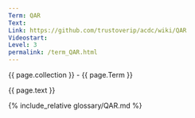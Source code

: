 ```yaml
---
Term: QAR
Text: 
Link: https://github.com/trustoverip/acdc/wiki/QAR
Videostart: 
Level: 3
permalink: /term_QAR.html
---
```


{{ page.collection }} - {{ page.Term }}

   {{ page.text }}

{% include_relative glossary/QAR.md %}
